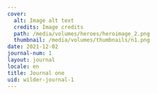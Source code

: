 ```yaml
---
cover:
  alt: Image alt text
  credits: Image credits
  path: /media/volumes/heroes/heroimage_2.png
  thumbnail: /media/volumes/thumbnails/n1.png
date: 2021-12-02
journal-num: 1
layout: journal
locale: en
title: Journal one
uid: wilder-journal-1
---
```

